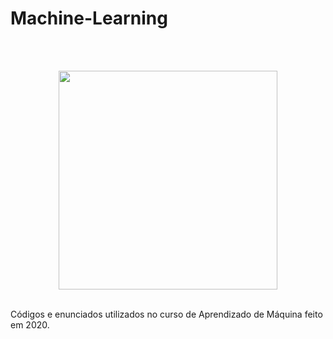 # Machine-Learning
</br>

</br>
<p align="center">
  <img src="https://super.abril.com.br/wp-content/uploads/2016/09/super_imggato_digitando_0.gif" width="350">
</p>

</br>
Códigos e enunciados utilizados no curso de Aprendizado de Máquina feito em 2020.
